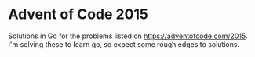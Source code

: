# Advent of Code 2015

Solutions in Go for the problems listed on https://adventofcode.com/2015. I'm solving these to learn go, so expect some rough edges to solutions.

